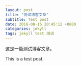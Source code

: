 ```yaml
---
layout: post
title: "测试博客文章"
subtitle: Test post
date: 2016-08-16 20:45:12 +0800
categories: jekyll
tags: jekyll test 测试
---
```

这是一篇测试博客文章。

This is a test post.
